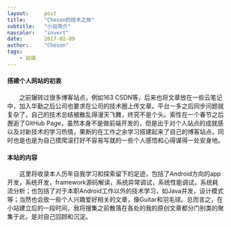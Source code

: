 ```yaml
---
layout:     post
title:      "Cheson的技术之旅"
subtitle:   "小站简介"
navcolor:   "invert"
date:       2017-02-09
author:     "Cheson"
tags:
    - 前端
---
```


#### 搭建个人网站的初衷
&emsp;&emsp;之前辗转过很多博客站点，例如163 CSDN等，后来也将文章放在一些云笔记中，加入华勤之后公司也要求在公司的技术圈上传文章。平台一多之后同步问题就复杂了，自己的技术总结被散乱得漫天飞舞，终究不是个头。索性在一个春节之后邂逅了GitHub Page，虽然本身不是做前端开发的，但是出于对个人站点的成就感以及对新技术的学习热情，果断的在工作之余学习搭建起来了自己的博客站点，同时也是也是为自己摸爬滚打好不容易写就的一些个人感悟和心得谋得一处安身地。

#### 本站的内容
&emsp;&emsp;这里将收录本人历年自我学习和探索留下的足迹，包括了Android方向的app开发，系统开发，framework源码解读，系统异常调试，系统性能调试，系统耗流分析；也包括了对于本职Android工作以外的技术学习，如Java并发，设计模式等；当然也会放一些个人兴趣爱好相关的文章，像Guitar和羽毛球。总而言之，在小站建立后的一段时间，我将搜集之前散落在各处的我的原创文章都分门别类的聚集于此，是对自己回顾和沉淀。


